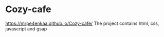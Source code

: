 # Cozy-cafe
https://mrpe4enkaa.github.io/Cozy-cafe/
The project contains html, css, javascript and gsap
